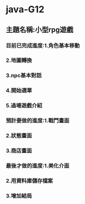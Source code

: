 # java-G12

## 主題名稱:小型rpg遊戲

### 目前已完成進度:1.角色基本移動 
###               2.地圖轉換
###               3.npc基本對話
###               4.開始選單
###               5.過場遊戲介紹

### 預計要做的進度:1.戰鬥畫面
###               2.狀態畫面
###               3.商店畫面

### 最後才做的進度:1.美化介面
###               2.用資料庫儲存檔案
###               3.增加結局
